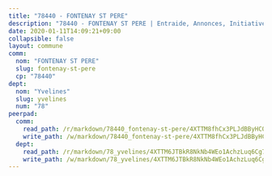 ```yaml
---
title: "78440 - FONTENAY ST PERE"
description: "78440 - FONTENAY ST PERE | Entraide, Annonces, Initiatives"
date: 2020-01-11T14:09:21+09:00
collapsible: false
layout: commune
comm:
  nom: "FONTENAY ST PERE"
  slug: fontenay-st-pere
  cp: "78440"
dept:
  nom: "Yvelines"
  slug: yvelines
  num: "78"
peerpad:
  comm:
    read_path: /r/markdown/78440_fontenay-st-pere/4XTTM8fhCx3PLJdBByHCQYaWxXDZEQ2z4W4dHCLWWXABNNQM1
    write_path: /w/markdown/78440_fontenay-st-pere/4XTTM8fhCx3PLJdBByHCQYaWxXDZEQ2z4W4dHCLWWXABNNQM1-K3TgU8kvWx6kXczFpoGymbUGiZMEtuRCVz1b34pMUsvyhMtPgrtuSSqfXFzZWuZoBKiscRdrLwkGwR5M9JwEYeEtLPBJACUdt2XaDKfTLPTNtp1om93TPp1yb3iwwwuix5bZGSFM
  dept:
    read_path: /r/markdown/78_yvelines/4XTTM6JTBkR8NkNb4WEo1AchzLuq6Cg73ydg7w9pErcQZA13p
    write_path: /w/markdown/78_yvelines/4XTTM6JTBkR8NkNb4WEo1AchzLuq6Cg73ydg7w9pErcQZA13p-K3TgUBFRQCPZwoWqJkunXeSjdgbtU3xzUSsui8DBc3rCTw6mbo4gNvfQRdE99JD3AnVW7fzseq687LKfGWCfAPajih5ByiZ3SpFz1r449oWaDnM5BHKZTbYtf6pEhRvzWbcazhrS
---
```


